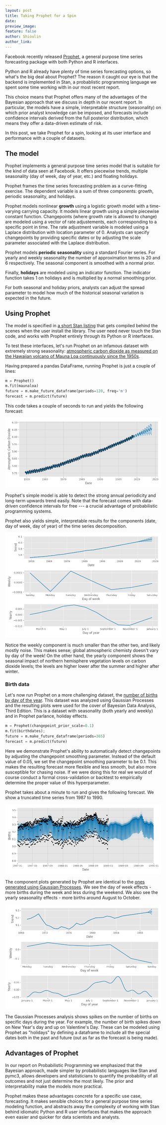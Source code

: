 ```yaml
---
layout: post
title: Taking Prophet for a Spin
date: 
preview_image: 
feature: false
author: Shioulin
author_link: 
---
```


Facebook recently released
[Prophet](https://facebookincubator.github.io/prophet/), a general purpose time
series forecasting package with both Python and R interfaces.

Python and R already have plenty of time series forecasting options, so what's
the big deal about Prophet? The reason it caught our eye is that the backend is
implemented in Stan, a probablistic programming language we spent some time
working with in our most recent report.

This choice means that Prophet offers many of the advantages of the Bayesian
approach that we discuss in depth in our recent report. In particular, the
models have a simple, interpretable structure (seasonality) on which prior
analyst knowledge can be imposed, and forecasts include confidence intervals
derived from the full posterior distribution, which means they offer a
data-driven estimate of risk.

In this post, we take Prophet for a spin, looking at its user interface and
performance with a couple of datasets.

## The model

Prophet implements a general purpose time series model that is suitable for the
kind of data seen at Facebook. It offers piecewise trends, multiple seasonality
(day of week, day of year, etc.) and floating holidays.

Prophet frames the time series forecasting problem as a curve-fitting exercise.
The dependent variable is a sum of three components: growth, periodic
seasonality, and holidays.

Prophet models nonlinear **growth** using a logistic growth model with a
time-varying carrying capacity. It models linear growth using a simple
piecewise constant function. Changepoints (where growth rate is allowed to
change) are modeled using a vector of rate adjustements, each corresponding to
a specific point in time. The rate adjustment variable is modeled using a
Laplace distribution with location parameter of 0. Analysts can specify
changepoints by providing specific dates or by adjusting the scale parameter
associated with the Laplace distribution. 

Prophet models **periodic seasonality** using a standard Fourier series. For
yearly and weekly seasonality the number of approximation terms is 20 and 6
respectively. The seasonal component is smoothed with a normal prior. 

Finally, **holidays** are modeled using an indicator function. The indicator
function takes 1 on holidays and is multiplied by a normal smoothing prior.

For both seasonal and holiday priors, analysts can adjust the spread parameter
to model how much of the historical seasonal variation is expected in the
future. 

## Using Prophet

The model is specified in [a short Stan
listing](https://github.com/facebookincubator/prophet/blob/master/python/stan/unix/prophet_linear_growth.stan)
that gets compiled behind the scenes when the user install the library. The
user need never touch the Stan code, and works with Prophet entirely through
its Python or R interfaces.

To test these interfaces, let's run Prophet on an infamous dataset with extremely
strong seasonality: [atmospheric carbon dioxide as measured on the Hawaiian
volcano of Mauna Loa continuously since the
1950s](https://www.esrl.noaa.gov/gmd/ccgg/trends/full.html).

Having prepared a pandas DataFrame, running Prophet is just a couple of lines:

```python
m = Prophet()
m.fit(maunaloa)
future = m.make_future_dataframe(periods=120, freq='m')
forecast = m.predict(future)
```

This code takes a couple of seconds to run and yields the following forecast:

![](maunaforecast.png)

Prophet's simple model is able to detect the strong annual periodicity and
long-term upwards trend easily. Note that the forecast comes with data-driven
confidence intervals for free --- a crucial advantage of probabilistic
programming systems.

Prophet also yields simple, interpretable results for the components (date, day
of week, day of year) of the time series decomposition.

![](maunacomponent.png)

Notice the weekly component is much smaller than the other two, and likely
mostly noise. This makes sense; global atmospheric chemisty doesn't vary by
day of the week! On the other hand, the yearly component shows the seasonal
impact of northern hemisphere vegetation levels on carbon dioxide levels; the
levels are higher lower after the summer and higher after winter.

### Birth data

Let's now run Prophet on a more challenging dataset, the [number of births by day of the year](http://www.mechanicalkern.com/static/birthdates-1968-1988.csv). This dataset was analyzed using Gaussian Processes and the resulting plots were used for the cover of Bayesian Data Analysis, Third Edition. This is a dataset with seasonality (both yearly and weekly) and in Prophet parlance, holiday effects.

```python
m = Prophet(changepoint_prior_scale=0.1)
m.fit(birthdates);
future = m.make_future_dataframe(periods=365)
forecast = m.predict(future)
```

Here we demonstrate Prophet's ability to automatically detect changepoints by
adjusting the changepoint smoothing parameter. Instead of the default value of
0.05, we set the changepoint smoothing parameter to be 0.1. This makes the
resulting forecast more flexible and less smooth, but also more susceptible for
chasing noise. If we were doing this for real we would of course conduct a
formal cross-validation or backtest to empirically determine the proper value
of this hyperparameter. 

Prophet takes about a minute to run and gives the following forecast. We show a truncated time series from 1987 to 1990.

![](birthforecast.png)

The component plots generated by Prophet are identical to the [ones generated using Gaussian Processes](http://andrewgelman.com/2012/06/19/slick-time-series-decomposition-of-the-birthdays-data/). We see the day of week effects - more births during the week and less during the weekend. We also see the yearly seasonality effects - more births around August to October. 

![](birthcomponent.png)

The Gaussian Processes analysis shows spikes on the number of births on specific days during the year. For example, the number of birth spikes down on New Year's day and up on Valentine's Day. These can be modeled using Prophet as "holidays" by defining a dataframe to include all the special dates both in the past and future (out as far as the forecast is being made). 

## Advantages of Prophet

In our report on Probabilistic Programming we emphasized that the Bayesian
approach, made simpler by probabilistic languages like Stan and pymc3, allows
developers and statisticians to quantify the probability of all outcomes and
not just determine the most likely. The prior and interpretability make the
models more practical.

Prophet makes these advantages concrete for a specific use case, forecasting.
It makes sensible choices for a general purpose time series modeling function,
and abstracts away the complexity of working with Stan behind idiomatic Python
and R user interfaces that makes the approach even easier and quicker for data
scientists and analysts.
